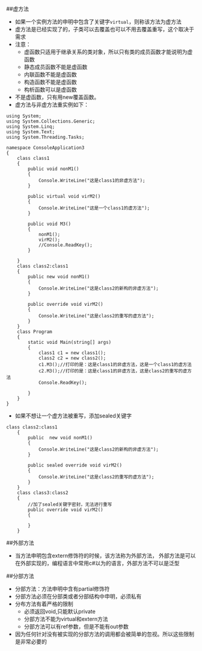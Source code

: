 ##虚方法
 - 如果一个实例方法的申明中包含了关键字`virtual`，则称该方法为虚方法
 - 虚方法是已经实现了的，子类可以去覆盖也可以不用去覆盖重写，这个取决于需求
 - 注意： 
   - 虚函数只适用于继承关系的类对象，所以只有类的成员函数才能说明为虚函数
   - 静态成员函数不能是虚函数
   - 内联函数不能是虚函数
   - 构造函数不能是虚函数
   - 构析函数可以是虚函数
 - 不是虚函数，只有用new覆盖函数。
 - 虚方法与非虚方法重实例如下：


```
using System;
using System.Collections.Generic;
using System.Linq;
using System.Text;
using System.Threading.Tasks;

namespace ConsoleApplication3
{
    class class1
    {
        public void nonM1()
        {
            Console.WriteLine("这是class1的非虚方法");
        }

        public virtual void virM2()
        {
            Console.WriteLine("这是一个class1的虚方法");
        }

        public void M3()
        {
            nonM1();
            virM2();
            //Console.ReadKey();
        }

    }
    class class2:class1
    {
        public new void nonM1()
        {
            Console.WriteLine("这是class2的新构的非虚方法");
        }

        public override void virM2()
        {
            Console.WriteLine("这是class2的重写的虚方法");
        }
    }
    class Program
    {
        static void Main(string[] args)
        {
            class1 c1 = new class1();
            class2 c2 = new class2();
            c1.M3();//打印的是：这是class1的非虚方法，这是一个class1的虚方法
            c2.M3();//打印的是：这是class1的非虚方法，这是class2的重写的虚方法
            Console.ReadKey();
            
        }
    }
}
```

- 如果不想让一个虚方法被重写，添加sealed关键字


```
class class2:class1
    {
        public  new void nonM1()
        {
            Console.WriteLine("这是class2的新构的非虚方法");
        }

        public sealed override void virM2()
        {
            Console.WriteLine("这是class2的重写的虚方法");
        }
    }
    class class3:class2
    {
        //加了sealed关键字密封，无法进行重写
        public override void virM2()
        {

        }
    }
```

##外部方法
 - 当方法申明包含extern修饰符的时候，该方法称为外部方法，
 外部方法是可以在外部实现的，编程语言中常用c#以为的语言，外部方法不可以是泛型
 
 
##分部方法
 - 分部方法：方法申明中含有partial修饰符
 - 分部方法必须在分部类或者分部结构中申明，必须私有
 - 分布方法有着严格的限制
   -  必须返回void,只能默认private
   -  分部方法不能为virtual和extern方法
   -  分部方法可以有ref参数，但是不能有out参数
  - 因为任何针对没有被实现的分部方法的调用都会被简单的忽视。所以这些限制是非常必要的
   
  





